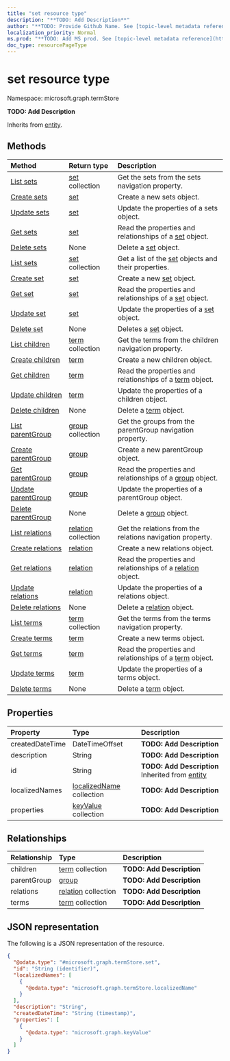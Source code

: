 ```yaml
---
title: "set resource type"
description: "**TODO: Add Description**"
author: "**TODO: Provide Github Name. See [topic-level metadata reference](https://msgo.azurewebsites.net/add/document/guidelines/metadata.html#topic-level-metadata)**"
localization_priority: Normal
ms.prod: "**TODO: Add MS prod. See [topic-level metadata reference](https://msgo.azurewebsites.net/add/document/guidelines/metadata.html#topic-level-metadata)**"
doc_type: resourcePageType
---
```


# set resource type

Namespace: microsoft.graph.termStore

**TODO: Add Description**


Inherits from [entity](../resources/entity.md).

## Methods
|Method|Return type|Description|
|:---|:---|:---|
|[List sets](../api/termstore-group-list-sets.md)|[set](../resources/termstore-set.md) collection|Get the sets from the sets navigation property.|
|[Create sets](../api/termstore-group-post-sets.md)|[set](../resources/termstore-set.md)|Create a new sets object.|
|[Update sets](../api/termstore-group-update-sets.md)|[set](../resources/termstore-set.md)|Update the properties of a sets object.|
|[Get sets](../api/termstore-group-get-set.md)|[set](../resources/termstore-set.md)|Read the properties and relationships of a [set](../resources/set.md) object.|
|[Delete sets](../api/termstore-group-delete-sets.md)|None|Delete a [set](../resources/termstore-set.md) object.|
|[List sets](../api/set-list.md)|[set](../resources/termstore-set.md) collection|Get a list of the [set](../resources/set.md) objects and their properties.|
|[Create set](../api/termstore-set-create.md)|[set](../resources/termstore-set.md)|Create a new [set](../resources/termstore-set.md) object.|
|[Get set](../api/termstore-set-get.md)|[set](../resources/termstore-set.md)|Read the properties and relationships of a [set](../resources/termstore-set.md) object.|
|[Update set](../api/termstore-set-update.md)|[set](../resources/termstore-set.md)|Update the properties of a [set](../resources/termstore-set.md) object.|
|[Delete set](../api/termstore-set-delete.md)|None|Deletes a [set](../resources/termstore-set.md) object.|
|[List children](../api/termstore-set-list-children.md)|[term](../resources/termstore-term.md) collection|Get the terms from the children navigation property.|
|[Create children](../api/termstore-set-post-children.md)|[term](../resources/termstore-term.md)|Create a new children object.|
|[Get children](../api/termstore-set-get-term.md)|[term](../resources/termstore-term.md)|Read the properties and relationships of a [term](../resources/term.md) object.|
|[Update children](../api/termstore-set-update-children.md)|[term](../resources/termstore-term.md)|Update the properties of a children object.|
|[Delete children](../api/termstore-set-delete-children.md)|None|Delete a [term](../resources/termstore-term.md) object.|
|[List parentGroup](../api/termstore-set-list-parentgroup.md)|[group](../resources/termstore-group.md) collection|Get the groups from the parentGroup navigation property.|
|[Create parentGroup](../api/termstore-set-post-parentgroup.md)|[group](../resources/termstore-group.md)|Create a new parentGroup object.|
|[Get parentGroup](../api/termstore-set-get-group.md)|[group](../resources/termstore-group.md)|Read the properties and relationships of a [group](../resources/group.md) object.|
|[Update parentGroup](../api/termstore-set-update-parentgroup.md)|[group](../resources/termstore-group.md)|Update the properties of a parentGroup object.|
|[Delete parentGroup](../api/termstore-set-delete-parentgroup.md)|None|Delete a [group](../resources/termstore-group.md) object.|
|[List relations](../api/termstore-set-list-relations.md)|[relation](../resources/termstore-relation.md) collection|Get the relations from the relations navigation property.|
|[Create relations](../api/termstore-set-post-relations.md)|[relation](../resources/termstore-relation.md)|Create a new relations object.|
|[Get relations](../api/termstore-set-get-relation.md)|[relation](../resources/termstore-relation.md)|Read the properties and relationships of a [relation](../resources/relation.md) object.|
|[Update relations](../api/termstore-set-update-relations.md)|[relation](../resources/termstore-relation.md)|Update the properties of a relations object.|
|[Delete relations](../api/termstore-set-delete-relations.md)|None|Delete a [relation](../resources/termstore-relation.md) object.|
|[List terms](../api/termstore-set-list-terms.md)|[term](../resources/termstore-term.md) collection|Get the terms from the terms navigation property.|
|[Create terms](../api/termstore-set-post-terms.md)|[term](../resources/termstore-term.md)|Create a new terms object.|
|[Get terms](../api/termstore-set-get-term.md)|[term](../resources/termstore-term.md)|Read the properties and relationships of a [term](../resources/term.md) object.|
|[Update terms](../api/termstore-set-update-terms.md)|[term](../resources/termstore-term.md)|Update the properties of a terms object.|
|[Delete terms](../api/termstore-set-delete-terms.md)|None|Delete a [term](../resources/termstore-term.md) object.|

## Properties
|Property|Type|Description|
|:---|:---|:---|
|createdDateTime|DateTimeOffset|**TODO: Add Description**|
|description|String|**TODO: Add Description**|
|id|String|**TODO: Add Description** Inherited from [entity](../resources/termstore-entity.md)|
|localizedNames|[localizedName](../resources/termstore-localizedname.md) collection|**TODO: Add Description**|
|properties|[keyValue](../resources/termstore-keyvalue.md) collection|**TODO: Add Description**|

## Relationships
|Relationship|Type|Description|
|:---|:---|:---|
|children|[term](../resources/termstore-term.md) collection|**TODO: Add Description**|
|parentGroup|[group](../resources/termstore-group.md)|**TODO: Add Description**|
|relations|[relation](../resources/termstore-relation.md) collection|**TODO: Add Description**|
|terms|[term](../resources/termstore-term.md) collection|**TODO: Add Description**|

## JSON representation
The following is a JSON representation of the resource.
<!-- {
  "blockType": "resource",
  "keyProperty": "id",
  "@odata.type": "microsoft.graph.termStore.set",
  "baseType": "microsoft.graph.entity",
  "openType": false
}
-->
``` json
{
  "@odata.type": "#microsoft.graph.termStore.set",
  "id": "String (identifier)",
  "localizedNames": [
    {
      "@odata.type": "microsoft.graph.termStore.localizedName"
    }
  ],
  "description": "String",
  "createdDateTime": "String (timestamp)",
  "properties": [
    {
      "@odata.type": "microsoft.graph.keyValue"
    }
  ]
}
```

